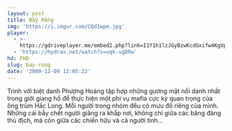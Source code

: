 ```yaml
---
layout: post
title: Bẫy Rồng
img: 'https://i.imgur.com/CQd1wpm.jpg'
player:
  - >-
    https://gdriveplayer.me/embed2.php?link=I1Y1h1lzJGyBzwKcdGxifw4KgVpqjOE57nwCO7gCRjp1s1FYfO%252B%252FCvBWvmEYazkCl3Gw3%252BcE48198GUb9w%252BZgAfTpM9sqa493BF77jF5hxVaQp20BTDNrPWCWiP8nZuYu00vnZyFl48uPssaV5NdnTagyxt3PMzy9Fk0EGP0B7ENe8BWpQ7v3N9aN%252BijFDbsIl2Qo0cYnjS1NYC1KreXTQ
  - 'https://hydrax.net/watch?v=uqk-ugDRw'
hd: FHD
slug: bay-rong
date: '2009-12-09 12:05:22'
---
```

Trinh với biệt danh Phượng Hoàng tập hợp những gương mặt nổi danh nhất trong giới giang hồ để thực hiện một phi vụ mafia cực kỳ quan trọng của ông trùm Hắc Long. Mỗi người trong nhóm đều có mưu đồ riêng của mình. Những cái bẫy chết người giăng ra khắp nơi, không chỉ giữa các băng đảng thù địch, mà còn giữa các chiến hữu và cả người tình...
